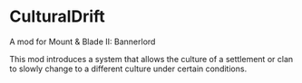 # CulturalDrift
 A mod for Mount & Blade II: Bannerlord

This mod introduces a system that allows the culture of a settlement or clan to slowly change to a different culture under certain conditions.